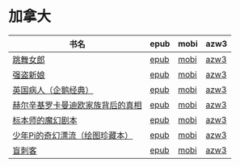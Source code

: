 # 加拿大

| 书名 | epub | mobi | azw3 |
| --- | --- | --- | --- |
| [跳舞女郎](http://ct.dalanmei.com/f/31084289-571986219-b10327) | [epub](http://ct.dalanmei.com/f/31084289-571986219-b10327) | [mobi](http://ct.dalanmei.com/f/31084289-571560705-0e392d) | [azw3](http://ct.dalanmei.com/f/31084289-572212053-7c965b) |
| [强盗新娘](http://ct.dalanmei.com/f/31084289-571988261-4befca) | [epub](http://ct.dalanmei.com/f/31084289-571988261-4befca) | [mobi](http://ct.dalanmei.com/f/31084289-571561537-29d110) | [azw3](http://ct.dalanmei.com/f/31084289-572212271-fd010a) |
| [英国病人（企鹅经典）](http://ct.dalanmei.com/f/31084289-571737132-57494b) | [epub](http://ct.dalanmei.com/f/31084289-571737132-57494b) | [mobi](http://ct.dalanmei.com/f/31084289-571605041-ec291e) | [azw3](http://ct.dalanmei.com/f/31084289-571916210-467b3d) |
| [赫尔辛基罗卡曼迪欧家族背后的真相](http://ct.dalanmei.com/f/31084289-572129467-59f487) | [epub](http://ct.dalanmei.com/f/31084289-572129467-59f487) | [mobi](http://ct.dalanmei.com/f/31084289-571593795-2433e1) | [azw3](http://ct.dalanmei.com/f/31084289-571986212-75b824) |
| [标本师的魔幻剧本](http://ct.dalanmei.com/f/31084289-572131441-c73b44) | [epub](http://ct.dalanmei.com/f/31084289-572131441-c73b44) | [mobi](http://ct.dalanmei.com/f/31084289-571593569-6bf58d) | [azw3](http://ct.dalanmei.com/f/31084289-571986910-c9005d) |
| [少年Pi的奇幻漂流（绘图珍藏本）](http://ct.dalanmei.com/f/31084289-571806943-3a1768) | [epub](http://ct.dalanmei.com/f/31084289-571806943-3a1768) | [mobi](http://ct.dalanmei.com/f/31084289-571538788-cea9e0) | [azw3](http://ct.dalanmei.com/f/31084289-571991912-aab4b5) |
| [盲刺客](None) | [epub](None) | [mobi](None) | [azw3](None) |
